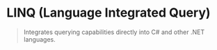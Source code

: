 # LINQ (Language Integrated Query)

> Integrates querying capabilities directly into C# and other .NET languages.
>